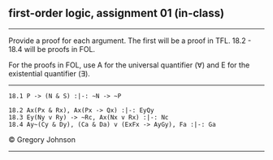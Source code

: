 ## first-order logic, assignment 01 (in-class)

---

Provide a proof for each argument. The first will be a proof in TFL. 18.2 - 18.4 will be proofs in FOL.

For the proofs in FOL, use A for the universal quantifier (&forall;) and E for the existential quantifier (&exist;). 

---

~~~{.ProofChecker .JohnsonSL options="fonts tabindent render" guides="fitch" points="25" late-credit="17"}
18.1 P -> (N & S) :|-: ~N -> ~P
~~~


~~~{.ProofChecker .ForallxQLPlus options="fonts tabindent render" guides="fitch" points="25" late-credit="17"}
18.2 Ax(Px & Rx), Ax(Px -> Qx) :|-: EyQy
18.3 Ey(Ny v Ry) -> ~Rc, Ax(Nx v Rx) :|-: Nc
18.4 Ay~(Cy & Dy), (Ca & Da) v (ExFx -> AyGy), Fa :|-: Ga
~~~ 

<p>&copy; <script>document.write(new Date().getFullYear())</script> Gregory Johnson</p>
 
---
